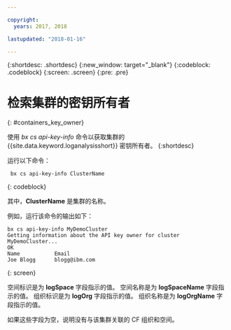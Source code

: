 ```yaml
---

copyright:
  years: 2017, 2018

lastupdated: "2018-01-16"

---
```


{:shortdesc: .shortdesc}
{:new_window: target="_blank"}
{:codeblock: .codeblock}
{:screen: .screen}
{:pre: .pre}


# 检索集群的密钥所有者
{: #containers_key_owner}

使用 *bx cs api-key-info* 命令以获取集群的 {{site.data.keyword.loganalysisshort}} 密钥所有者。
{:shortdesc}

运行以下命令：

```
 bx cs api-key-info ClusterName
```
{: codeblock}

其中，**ClusterName** 是集群的名称。


例如，运行该命令的输出如下：

```
bx cs api-key-info MyDemoCluster
Getting information about the API key owner for cluster MyDemoCluster...
OK
Name           Email   
Joe Blogg      blogg@ibm.com   
```
{: screen}

空间标识是为 **logSpace** 字段指示的值。
空间名称是为 **logSpaceName** 字段指示的值。
组织标识是为 **logOrg** 字段指示的值。
组织名称是为 **logOrgName** 字段指示的值。

如果这些字段为空，说明没有与该集群关联的 CF 组织和空间。



